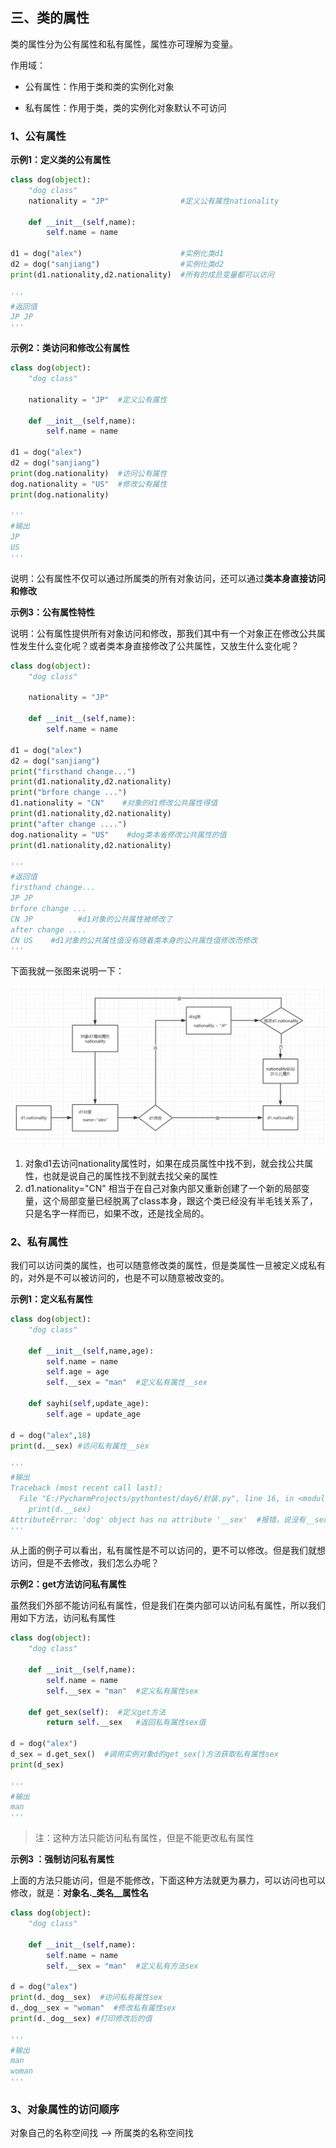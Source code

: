 ## 三、类的属性

类的属性分为公有属性和私有属性，属性亦可理解为变量。

作用域：

- 公有属性：作用于类和类的实例化对象

- 私有属性：作用于类，类的实例化对象默认不可访问

### 1、公有属性

**示例1：定义类的公有属性**

```python
class dog(object):
    "dog class"
    nationality = "JP"                #定义公有属性nationality
 
    def __init__(self,name):
        self.name = name
 
d1 = dog("alex")                      #实例化类d1
d2 = dog("sanjiang")                  #实例化类d2
print(d1.nationality,d2.nationality)  #所有的成员变量都可以访问

'''
#返回值
JP JP
'''
```

**示例2：类访问和修改公有属性**

```python
class dog(object):
    "dog class"
 
    nationality = "JP"  #定义公有属性
 
    def __init__(self,name):
        self.name = name
 
d1 = dog("alex")
d2 = dog("sanjiang")
print(dog.nationality)  #访问公有属性
dog.nationality = "US"  #修改公有属性
print(dog.nationality)

'''
#输出
JP
US
'''
```

说明：公有属性不仅可以通过所属类的所有对象访问，还可以通过**类本身直接访问和修改**

**示例3：公有属性特性**

说明：公有属性提供所有对象访问和修改，那我们其中有一个对象正在修改公共属性发生什么变化呢？或者类本身直接修改了公共属性，又放生什么变化呢？

```python
class dog(object):
    "dog class"
 
    nationality = "JP"
 
    def __init__(self,name):
        self.name = name
 
d1 = dog("alex")
d2 = dog("sanjiang")
print("firsthand change...")
print(d1.nationality,d2.nationality)
print("brfore change ...")
d1.nationality = "CN"    #对象的d1修改公共属性得值
print(d1.nationality,d2.nationality)
print("after change ....")
dog.nationality = "US"    #dog类本省修改公共属性的值
print(d1.nationality,d2.nationality)

'''
#返回值
firsthand change...
JP JP
brfore change ...
CN JP          #d1对象的公共属性被修改了
after change ....
CN US    #d1对象的公共属性值没有随着类本身的公共属性值修改而修改
'''
```

下面我就一张图来说明一下：

![images](./images/2.png)

1. 对象d1去访问nationality属性时，如果在成员属性中找不到，就会找公共属性，也就是说自己的属性找不到就去找父亲的属性
2. d1.nationality="CN" 相当于在自己对象内部又重新创建了一个新的局部变量，这个局部变量已经脱离了class本身，跟这个类已经没有半毛钱关系了，只是名字一样而已，如果不改，还是找全局的。

### 2、私有属性

我们可以访问类的属性，也可以随意修改类的属性，但是类属性一旦被定义成私有的，对外是不可以被访问的，也是不可以随意被改变的。

**示例1：定义私有属性**

```python
class dog(object):
    "dog class"
 
    def __init__(self,name,age):
        self.name = name
        self.age = age
        self.__sex = "man"  #定义私有属性__sex
 
    def sayhi(self,update_age):
        self.age = update_age
 
d = dog("alex",18)
print(d.__sex) #访问私有属性__sex
 
'''  
#输出
Traceback (most recent call last):
  File "E:/PycharmProjects/pythontest/day6/封装.py", line 16, in <module>
    print(d.__sex)
AttributeError: 'dog' object has no attribute '__sex'  #报错，说没有__sex这个属性
'''  
```

从上面的例子可以看出，私有属性是不可以访问的，更不可以修改。但是我们就想访问，但是不去修改，我们怎么办呢？

**示例2：get方法访问私有属性**

虽然我们外部不能访问私有属性，但是我们在类内部可以访问私有属性，所以我们用如下方法，访问私有属性

```python
class dog(object):
    "dog class"
 
    def __init__(self,name):
        self.name = name
        self.__sex = "man"  #定义私有属性sex
 
    def get_sex(self):  #定义get方法
        return self.__sex   #返回私有属性sex值
 
d = dog("alex")
d_sex = d.get_sex()  #调用实例对象d的get_sex()方法获取私有属性sex
print(d_sex)

'''
#输出
man
'''
```

> 注：这种方法只能访问私有属性，但是不能更改私有属性

**示例3 ：强制访问私有属性**

上面的方法只能访问，但是不能修改，下面这种方法就更为暴力，可以访问也可以修改，就是：**对象名._类名__属性名**

```python
class dog(object):
    "dog class"
 
    def __init__(self,name):
        self.name = name
        self.__sex = "man"  #定义私有方法sex
 
d = dog("alex")
print(d._dog__sex)  #访问私有属性sex
d._dog__sex = "woman"  #修改私有属性sex
print(d._dog__sex) #打印修改后的值

'''
#输出
man
woman
'''
```

### 3、对象属性的访问顺序

对象自己的名称空间找 --> 所属类的名称空间找